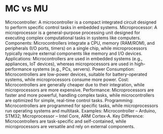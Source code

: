 # MC vs MU
Microcontroller: A microcontroller is a compact integrated circuit designed to perform specific control tasks in embedded systems.
Microprocessor: A microprocessor is a general-purpose processing unit designed for executing complex computational tasks in systems like computers.
Components: Microcontrollers integrate a CPU, memory (RAM/ROM), and peripherals (I/O ports, timers) on a single chip, while microprocessors typically require external components like memory and I/O devices.
Applications: Microcontrollers are used in embedded systems (e.g., appliances, IoT devices), whereas microprocessors are used in high-performance systems (e.g., PCs, servers).
Power Consumption: Microcontrollers are low-power devices, suitable for battery-operated systems, while microprocessors consume more power.
Cost: Microcontrollers are generally cheaper due to their integration, while microprocessors are more expensive.
Performance: Microprocessors are faster and more powerful, handling complex tasks, while microcontrollers are optimized for simple, real-time control tasks.
Programming: Microcontrollers are programmed for specific tasks, while microprocessors run operating systems and multitask.
Examples: Microcontroller – Arduino, STM32; Microprocessor – Intel Core, ARM Cortex-A.
Key Difference: Microcontrollers are task-specific and self-contained, while microprocessors are versatile and rely on external components.

